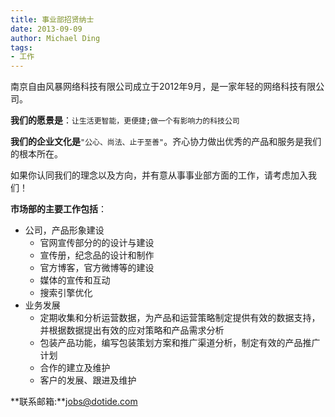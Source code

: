 ```yaml
---
title: 事业部招贤纳士
date: 2013-09-09
author: Michael Ding
tags:
- 工作
---
```


南京自由风暴网络科技有限公司成立于2012年9月，是一家年轻的网络科技有限公司。

**我们的愿景是**：`让生活更智能，更便捷;做一个有影响力的科技公司`

**我们的企业文化是**`"公心、尚法、止于至善"`。齐心协力做出优秀的产品和服务是我们的根本所在。

如果你认同我们的理念以及方向，并有意从事事业部方面的工作，请考虑加入我们！

**市场部的主要工作包括**：

* 公司，产品形象建设
  * 官网宣传部分的的设计与建设
  * 宣传册，纪念品的设计和制作
  * 官方博客，官方微博等的建设
  * 媒体的宣传和互动
  * 搜索引擎优化
* 业务发展
  * 定期收集和分析运营数据，为产品和运营策略制定提供有效的数据支持，并根据数据提出有效的应对策略和产品需求分析
  * 包装产品功能，编写包装策划方案和推广渠道分析，制定有效的产品推广计划
  * 合作的建立及维护
  * 客户的发展、跟进及维护

**联系邮箱:**jobs@dotide.com
